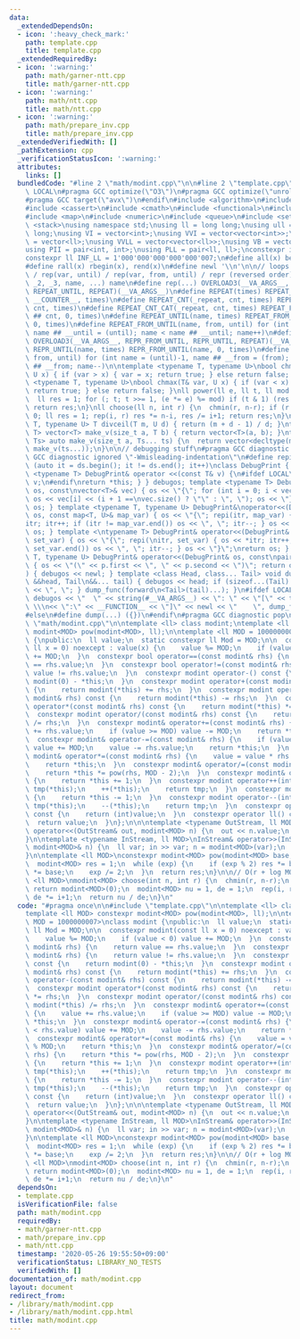 ```yaml
---
data:
  _extendedDependsOn:
  - icon: ':heavy_check_mark:'
    path: template.cpp
    title: template.cpp
  _extendedRequiredBy:
  - icon: ':warning:'
    path: math/garner-ntt.cpp
    title: math/garner-ntt.cpp
  - icon: ':warning:'
    path: math/ntt.cpp
    title: math/ntt.cpp
  - icon: ':warning:'
    path: math/prepare_inv.cpp
    title: math/prepare_inv.cpp
  _extendedVerifiedWith: []
  _pathExtension: cpp
  _verificationStatusIcon: ':warning:'
  attributes:
    links: []
  bundledCode: "#line 2 \"math/modint.cpp\"\n\n#line 2 \"template.cpp\"\n\n#ifndef\
    \ LOCAL\n#pragma GCC optimize(\"O3\")\n#pragma GCC optimize(\"unroll-loops\")\n\
    #pragma GCC target(\"avx\")\n#endif\n#include <algorithm>\n#include <bitset>\n\
    #include <cassert>\n#include <cmath>\n#include <functional>\n#include <iostream>\n\
    #include <map>\n#include <numeric>\n#include <queue>\n#include <set>\n#include\
    \ <stack>\nusing namespace std;\nusing ll = long long;\nusing ull = unsigned long\
    \ long;\nusing VI = vector<int>;\nusing VVI = vector<vector<int>>;\nusing VLL\
    \ = vector<ll>;\nusing VVLL = vector<vector<ll>>;\nusing VB = vector<bool>;\n\
    using PII = pair<int, int>;\nusing PLL = pair<ll, ll>;\nconstexpr int INF = 1000000007;\n\
    constexpr ll INF_LL = 1'000'000'000'000'000'007;\n#define all(x) begin(x), end(x)\n\
    #define rall(x) rbegin(x), rend(x)\n#define newl '\\n'\n\n// loops rep(until)\
    \ / rep(var, until) / rep(var, from, until) / repr (reversed order)\n#define OVERLOAD3(_1,\
    \ _2, _3, name, ...) name\n#define rep(...) OVERLOAD3(__VA_ARGS__, REPEAT_FROM_UNTIL,\
    \ REPEAT_UNTIL, REPEAT)(__VA_ARGS__)\n#define REPEAT(times) REPEAT_CNT(_repeat,\
    \ __COUNTER__, times)\n#define REPEAT_CNT(_repeat, cnt, times) REPEAT_CNT_CAT(_repeat,\
    \ cnt, times)\n#define REPEAT_CNT_CAT(_repeat, cnt, times) REPEAT_FROM_UNTIL(_repeat\
    \ ## cnt, 0, times)\n#define REPEAT_UNTIL(name, times) REPEAT_FROM_UNTIL(name,\
    \ 0, times)\n#define REPEAT_FROM_UNTIL(name, from, until) for (int name = from,\
    \ name ## __until = (until); name < name ## __until; name++)\n#define repr(...)\
    \ OVERLOAD3(__VA_ARGS__, REPR_FROM_UNTIL, REPR_UNTIL, REPEAT)(__VA_ARGS__)\n#define\
    \ REPR_UNTIL(name, times) REPR_FROM_UNTIL(name, 0, times)\n#define REPR_FROM_UNTIL(name,\
    \ from, until) for (int name = (until)-1, name ## __from = (from); name >= name\
    \ ## __from; name--)\n\ntemplate <typename T, typename U>\nbool chmin(T& var,\
    \ U x) { if (var > x) { var = x; return true; } else return false; }\ntemplate\
    \ <typename T, typename U>\nbool chmax(T& var, U x) { if (var < x) { var = x;\
    \ return true; } else return false; }\nll power(ll e, ll t, ll mod = INF_LL) {\n\
    \  ll res = 1; for (; t; t >>= 1, (e *= e) %= mod) if (t & 1) (res *= e) %= mod;\
    \ return res;\n}\nll choose(ll n, int r) {\n  chmin(r, n-r); if (r < 0) return\
    \ 0; ll res = 1; rep(i, r) res *= n-i, res /= i+1; return res;\n}\ntemplate <typename\
    \ T, typename U> T divceil(T m, U d) { return (m + d - 1) / d; }\ntemplate <typename\
    \ T> vector<T> make_v(size_t a, T b) { return vector<T>(a, b); }\ntemplate <typename...\
    \ Ts> auto make_v(size_t a, Ts... ts) {\n  return vector<decltype(make_v(ts...))>(a,\
    \ make_v(ts...));\n}\n\n// debugging stuff\n#pragma GCC diagnostic push\n#pragma\
    \ GCC diagnostic ignored \"-Wmisleading-indentation\"\n#define repi(it, ds) for\
    \ (auto it = ds.begin(); it != ds.end(); it++)\nclass DebugPrint { public: template\
    \ <typename T> DebugPrint& operator <<(const T& v) {\n#ifdef LOCAL\n    cerr <<\
    \ v;\n#endif\nreturn *this; } } debugos; template <typename T> DebugPrint& operator<<(DebugPrint&\
    \ os, const\nvector<T>& vec) { os << \"{\"; for (int i = 0; i < vec.size(); i++)\
    \ os << vec[i] << (i + 1 ==\nvec.size() ? \"\" : \", \"); os << \"}\"; return\
    \ os; } template <typename T, typename U> DebugPrint&\noperator<<(DebugPrint&\
    \ os, const map<T, U>& map_var) { os << \"{\"; repi(itr, map_var) { os << *\n\
    itr; itr++; if (itr != map_var.end()) os << \", \"; itr--; } os << \"}\"; return\
    \ os; } template <\ntypename T> DebugPrint& operator<<(DebugPrint& os, const set<T>&\
    \ set_var) { os << \"{\"; repi(\nitr, set_var) { os << *itr; itr++; if (itr !=\
    \ set_var.end()) os << \", \"; itr--; } os << \"}\";\nreturn os; } template <typename\
    \ T, typename U> DebugPrint& operator<<(DebugPrint& os, const\npair<T, U>& p)\
    \ { os << \"(\" << p.first << \", \" << p.second << \")\"; return os; } void dump_func(\n\
    ) { debugos << newl; } template <class Head, class... Tail> void dump_func(Head\
    \ &&head, Tail\n&&... tail) { debugos << head; if (sizeof...(Tail) > 0) { debugos\
    \ << \", \"; } dump_func(forward\n<Tail>(tail)...); }\n#ifdef LOCAL\n#define dump(...)\
    \ debugos << \"  \" << string(#__VA_ARGS__) << \": \" << \"[\" << to_string(__LINE__)\
    \ \\\n<< \":\" << __FUNCTION__ << \"]\" << newl << \"    \", dump_func(__VA_ARGS__)\n\
    #else\n#define dump(...) ({})\n#endif\n#pragma GCC diagnostic pop\n\n\n#line 4\
    \ \"math/modint.cpp\"\n\ntemplate <ll> class modint;\ntemplate <ll MOD> constexpr\
    \ modint<MOD> pow(modint<MOD>, ll);\n\ntemplate <ll MOD = 1000000007>\nclass modint\
    \ {\npublic:\n  ll value;\n  static constexpr ll Mod = MOD;\n\n  constexpr modint(const\
    \ ll x = 0) noexcept : value(x) {\n    value %= MOD;\n    if (value < 0) value\
    \ += MOD;\n  }\n  constexpr bool operator==(const modint& rhs) {\n    return value\
    \ == rhs.value;\n  }\n  constexpr bool operator!=(const modint& rhs) {\n    return\
    \ value != rhs.value;\n  }\n  constexpr modint operator-() const {\n    return\
    \ modint(0) - *this;\n  }\n  constexpr modint operator+(const modint& rhs) const\
    \ {\n    return modint(*this) += rhs;\n  }\n  constexpr modint operator-(const\
    \ modint& rhs) const {\n    return modint(*this) -= rhs;\n  }\n  constexpr modint\
    \ operator*(const modint& rhs) const {\n    return modint(*this) *= rhs;\n  }\n\
    \  constexpr modint operator/(const modint& rhs) const {\n    return modint(*this)\
    \ /= rhs;\n  }\n  constexpr modint& operator+=(const modint& rhs) {\n    value\
    \ += rhs.value;\n    if (value >= MOD) value -= MOD;\n    return *this;\n  }\n\
    \  constexpr modint& operator-=(const modint& rhs) {\n    if (value < rhs.value)\
    \ value += MOD;\n    value -= rhs.value;\n    return *this;\n  }\n  constexpr\
    \ modint& operator*=(const modint& rhs) {\n    value = value * rhs.value % MOD;\n\
    \    return *this;\n  }\n  constexpr modint& operator/=(const modint& rhs) {\n\
    \    return *this *= pow(rhs, MOD - 2);\n  }\n  constexpr modint& operator++()\
    \ {\n    return *this += 1;\n  }\n  constexpr modint operator++(int) {\n    modint\
    \ tmp(*this);\n    ++(*this);\n    return tmp;\n  }\n  constexpr modint& operator--()\
    \ {\n    return *this -= 1;\n  }\n  constexpr modint operator--(int) {\n    modint\
    \ tmp(*this);\n    --(*this);\n    return tmp;\n  }\n  constexpr operator int()\
    \ const {\n    return (int)value;\n  }\n  constexpr operator ll() const {\n  \
    \  return value;\n  }\n};\n\n\ntemplate <typename OutStream, ll MOD>\nOutStream&\
    \ operator<<(OutStream& out, modint<MOD> n) {\n  out << n.value;\n  return out;\n\
    }\n\ntemplate <typename InStream, ll MOD>\nInStream& operator>>(InStream& in,\
    \ modint<MOD>& n) {\n  ll var; in >> var; n = modint<MOD>(var);\n  return in;\n\
    }\n\ntemplate <ll MOD>\nconstexpr modint<MOD> pow(modint<MOD> base, ll exp) {\n\
    \  modint<MOD> res = 1;\n  while (exp) {\n    if (exp % 2) res *= base;\n    base\
    \ *= base;\n    exp /= 2;\n  }\n  return res;\n}\n\n// O(r + log MOD)\ntemplate\
    \ <ll MOD>\nmodint<MOD> choose(int n, int r) {\n  chmin(r, n-r);\n  if (r < 0)\
    \ return modint<MOD>(0);\n  modint<MOD> nu = 1, de = 1;\n  rep(i, r) nu *= n-i,\
    \ de *= i+1;\n  return nu / de;\n}\n"
  code: "#pragma once\n\n#include \"template.cpp\"\n\ntemplate <ll> class modint;\n\
    template <ll MOD> constexpr modint<MOD> pow(modint<MOD>, ll);\n\ntemplate <ll\
    \ MOD = 1000000007>\nclass modint {\npublic:\n  ll value;\n  static constexpr\
    \ ll Mod = MOD;\n\n  constexpr modint(const ll x = 0) noexcept : value(x) {\n\
    \    value %= MOD;\n    if (value < 0) value += MOD;\n  }\n  constexpr bool operator==(const\
    \ modint& rhs) {\n    return value == rhs.value;\n  }\n  constexpr bool operator!=(const\
    \ modint& rhs) {\n    return value != rhs.value;\n  }\n  constexpr modint operator-()\
    \ const {\n    return modint(0) - *this;\n  }\n  constexpr modint operator+(const\
    \ modint& rhs) const {\n    return modint(*this) += rhs;\n  }\n  constexpr modint\
    \ operator-(const modint& rhs) const {\n    return modint(*this) -= rhs;\n  }\n\
    \  constexpr modint operator*(const modint& rhs) const {\n    return modint(*this)\
    \ *= rhs;\n  }\n  constexpr modint operator/(const modint& rhs) const {\n    return\
    \ modint(*this) /= rhs;\n  }\n  constexpr modint& operator+=(const modint& rhs)\
    \ {\n    value += rhs.value;\n    if (value >= MOD) value -= MOD;\n    return\
    \ *this;\n  }\n  constexpr modint& operator-=(const modint& rhs) {\n    if (value\
    \ < rhs.value) value += MOD;\n    value -= rhs.value;\n    return *this;\n  }\n\
    \  constexpr modint& operator*=(const modint& rhs) {\n    value = value * rhs.value\
    \ % MOD;\n    return *this;\n  }\n  constexpr modint& operator/=(const modint&\
    \ rhs) {\n    return *this *= pow(rhs, MOD - 2);\n  }\n  constexpr modint& operator++()\
    \ {\n    return *this += 1;\n  }\n  constexpr modint operator++(int) {\n    modint\
    \ tmp(*this);\n    ++(*this);\n    return tmp;\n  }\n  constexpr modint& operator--()\
    \ {\n    return *this -= 1;\n  }\n  constexpr modint operator--(int) {\n    modint\
    \ tmp(*this);\n    --(*this);\n    return tmp;\n  }\n  constexpr operator int()\
    \ const {\n    return (int)value;\n  }\n  constexpr operator ll() const {\n  \
    \  return value;\n  }\n};\n\n\ntemplate <typename OutStream, ll MOD>\nOutStream&\
    \ operator<<(OutStream& out, modint<MOD> n) {\n  out << n.value;\n  return out;\n\
    }\n\ntemplate <typename InStream, ll MOD>\nInStream& operator>>(InStream& in,\
    \ modint<MOD>& n) {\n  ll var; in >> var; n = modint<MOD>(var);\n  return in;\n\
    }\n\ntemplate <ll MOD>\nconstexpr modint<MOD> pow(modint<MOD> base, ll exp) {\n\
    \  modint<MOD> res = 1;\n  while (exp) {\n    if (exp % 2) res *= base;\n    base\
    \ *= base;\n    exp /= 2;\n  }\n  return res;\n}\n\n// O(r + log MOD)\ntemplate\
    \ <ll MOD>\nmodint<MOD> choose(int n, int r) {\n  chmin(r, n-r);\n  if (r < 0)\
    \ return modint<MOD>(0);\n  modint<MOD> nu = 1, de = 1;\n  rep(i, r) nu *= n-i,\
    \ de *= i+1;\n  return nu / de;\n}\n"
  dependsOn:
  - template.cpp
  isVerificationFile: false
  path: math/modint.cpp
  requiredBy:
  - math/garner-ntt.cpp
  - math/prepare_inv.cpp
  - math/ntt.cpp
  timestamp: '2020-05-26 19:55:50+09:00'
  verificationStatus: LIBRARY_NO_TESTS
  verifiedWith: []
documentation_of: math/modint.cpp
layout: document
redirect_from:
- /library/math/modint.cpp
- /library/math/modint.cpp.html
title: math/modint.cpp
---
```

